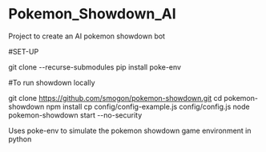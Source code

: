 # Pokemon_Showdown_AI
Project to create an AI pokemon showdown bot

#SET-UP

git clone --recurse-submodules <repository-url>
pip install poke-env

#To run showdown locally

git clone https://github.com/smogon/pokemon-showdown.git
cd pokemon-showdown
npm install
cp config/config-example.js config/config.js
node pokemon-showdown start --no-security

Uses poke-env to simulate the pokemon showdown game environment in python

